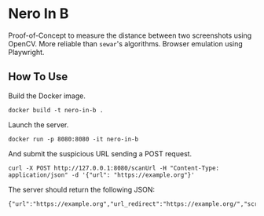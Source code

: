 # Nero In B

Proof-of-Concept to measure the distance between two screenshots using OpenCV. More reliable than `sewar`'s algorithms. Browser emulation using Playwright.

## How To Use

Build the Docker image.

```
docker build -t nero-in-b .
```

Launch the server.

```
docker run -p 8080:8080 -it nero-in-b
```

And submit the suspicious URL sending a POST request.

```
curl -X POST http://127.0.0.1:8080/scanUrl -H "Content-Type: application/json" -d '{"url": "https://example.org"}'
```

The server should return the following JSON:

```
{"url":"https://example.org","url_redirect":"https://example.org/","screenshot":"http://127.0.0.1:8080/screenshot_example.org.png","similarity":""}
```
